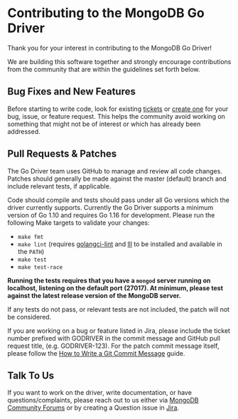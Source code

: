 # Contributing to the MongoDB Go Driver

Thank you for your interest in contributing to the MongoDB Go Driver!

We are building this software together and strongly encourage contributions from the community that are within the guidelines set forth below.

## Bug Fixes and New Features

Before starting to write code, look for existing [tickets](https://jira.mongodb.org/browse/GODRIVER) or [create one](https://jira.mongodb.org/secure/CreateIssue!default.jspa) for your bug, issue, or feature request. This helps the community avoid working on something that might not be of interest or which has already been addressed.

## Pull Requests & Patches

The Go Driver team uses GitHub to manage and review all code changes. Patches should generally be made against the master (default) branch and include relevant tests, if
applicable.

Code should compile and tests should pass under all Go versions which the driver currently supports. Currently the Go Driver supports a minimum version of Go 1.10 and requires Go 1.16 for development. Please run the following Make targets to validate your changes:
- `make fmt`
- `make lint` (requires [golangci-lint](https://github.com/golangci/golangci-lint) and [lll](https://github.com/walle/lll) to be installed and available in the `PATH`)
- `make test`
- `make test-race`

**Running the tests requires that you have a `mongod` server running on localhost, listening on the default port (27017). At minimum, please test against the latest release version of the MongoDB server.**

If any tests do not pass, or relevant tests are not included, the patch will not be considered.

If you are working on a bug or feature listed in Jira, please include the ticket number prefixed with GODRIVER in the commit message and GitHub pull request title, (e.g. GODRIVER-123). For the patch commit message itself, please follow the [How to Write a Git Commit Message](https://chris.beams.io/posts/git-commit/) guide.

## Talk To Us

If you want to work on the driver, write documentation, or have questions/complaints, please reach out to us either via [MongoDB Community Forums](https://community.mongodb.com/tags/c/drivers-odms-connectors/7/go-driver) or by creating a Question issue in [Jira](https://jira.mongodb.org/secure/CreateIssue!default.jspa).
